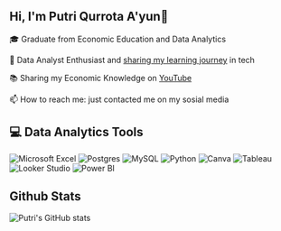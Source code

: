 ## Hi, I'm Putri Qurrota A'yun👋

🎓 Graduate from Economic Education and Data Analytics 

🌱 Data Analyst Enthusiast and [sharing my learning journey](https://www.threads.com/@p_qurrotaayun) in tech

📚  Sharing my Economic Knowledge on [YouTube](https://www.youtube.com/channel/UCMxtNalRPk_d7urfaRt6FIw)

📫 How to reach me: just contacted me on my sosial media

## 💻 Data Analytics Tools
![Microsoft Excel](https://img.shields.io/badge/Microsoft_Excel-217346?style=for-the-badge&logo=microsoft-excel&logoColor=white)
![Postgres](https://img.shields.io/badge/postgres-%23316192.svg?style=for-the-badge&logo=postgresql&logoColor=white)
![MySQL](https://img.shields.io/badge/mysql-4479A1.svg?style=for-the-badge&logo=mysql&logoColor=white)
![Python](https://img.shields.io/badge/python-3670A0?style=for-the-badge&logo=python&logoColor=ffdd54)
![Canva](https://img.shields.io/badge/Canva-%2300C4CC.svg?style=for-the-badge&logo=Canva&logoColor=white)
![Tableau](https://img.shields.io/badge/Tableau-%23316192.svg?style=for-the-badge&logo=Tableau&logoColor=white)
![Looker Studio](https://img.shields.io/badge/Looker_Studio-%23316192.svg?style=for-the-badge&logo=LookerStudio&logoColor=white)
![Power BI](https://img.shields.io/badge/power_bi-F2C811?style=for-the-badge&logo=powerbi&logoColor=black)

## Github Stats
![Putri's GitHub stats](https://github-readme-stats.vercel.app/api?username=putriqurrotaayun&show_icons=true&theme=algolia)
